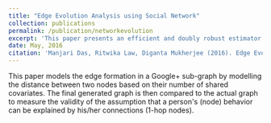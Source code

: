 ```yaml
---
title: "Edge Evolution Analysis using Social Network"
collection: publications
permalink: /publication/networkevolution
excerpt: 'This paper presents an efficient and doubly robust estimator of the total population size from incomplete lists. It uses tools like nonparametric statistics and efficiency theory. It also estimates the total number of war casualties in the Peru Internal Armed Conflict 1980-2000.'
date: May, 2016
citation: 'Manjari Das, Ritwika Law, Diganta Mukherjee (2016). Edge Evolution Analysis using Social Network.'
---
```

This paper models the edge formation in a Google+ sub-graph by modelling the distance between two nodes based on their number of shared covariates. The final generated graph is then compared to the actual graph to measure the validity of the assumption that a person's (node) behavior can be explained by his/her connections (1-hop nodes).
